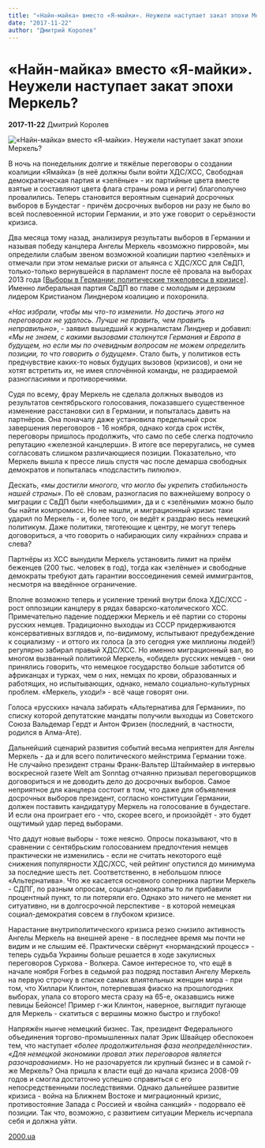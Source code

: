 ```yaml
---
title: "«Найн-майка» вместо «Я-майки». Неужели наступает закат эпохи Меркель?"
date: "2017-11-22"
author: "Дмитрий Королев"
---
```


# «Найн-майка» вместо «Я-майки». Неужели наступает закат эпохи Меркель?

**2017-11-22** Дмитрий Королев

![«Найн-майка» вместо «Я-майки». Неужели наступает закат эпохи Меркель?](http://2000.ua/modules/pages/pictures/1000x1000/16864_0e71394796d097d3ff6d6881d7506a16_7306.jpg)

В ночь на понедельник долгие и тяжёлые переговоры о создании коалиции «Ямайка» (в неё должны были войти ХДС/ХСС, Свободная демократическая партия и «зелёные» - их партийные цвета вместе взятые и составляют цвета флага страны рома и регги) благополучно провалились. Теперь становится вероятным сценарий досрочных выборов в Бундестаг - причём досрочных выборов ни разу не было во всей послевоенной истории Германии, и это уже говорит о серьёзности кризиса.

Два месяца тому назад, анализируя результаты выборов в Германии и называя победу канцлера Ангелы Меркель «возможно пирровой», мы определили слабым звеном возможной коалиции партию «зелёных» и отмечали при этом немалые риски от альянса с ХДС/ХСС для СвДП, только-только вернувшейся в парламент после её провала на выборах 2013 года [[Выборы в Германии: политические тяжеловесы в кризисе](http://www.2000.ua/spectemy/vybory-v-germanii-2017/vybory-v-germanii-politicheskie-tjazhelovesy-v-krizise.htm)]. Именно либеральная партия СвДП во главе с молодым и дерзким лидером Кристианом Линднером коалицию и похоронила.

*«Нас избрали, чтобы мы что-то изменили. Но достичь этого на переговорах не удалось. Лучше не править, чем править неправильно»*, - заявил вышедший к журналистам Линднер и добавил: *«Мы не знаем, с какими вызовами столкнутся Германия и Европа в будущем, но если мы по очевидным вопросам не можем определить позиции, то что говорить о будущем»*. Стало быть, у политиков есть предчувствие каких-то новых будущих вызовов (кризисов), и они не хотят встретить их, не имея сплочённой команды, не раздираемой разногласиями и противоречиями.

Судя по всему, фрау Меркель не сделала должных выводов из результатов сентябрьского голосования, показавшего существенное изменение расстановки сил в Германии, и попыталась давить на партнёров. Она поначалу даже установила предельный срок завершения переговоров - 16 ноября, однако когда срок истёк, переговоры пришлось продолжить, что само по себе слегка подточило репутацию «железной канцлерши». В итоге все переругались, не сумев согласовать слишком различающиеся позиции. Показательно, что Меркель вышла к прессе лишь спустя час после демарша свободных демократов и попыталась «подсластить пилюлю».

Дескать, *«мы достигли многого, что могло бы укрепить стабильность нашей страны»*. По её словам, разногласия по важнейшему вопросу о миграции с СвДП были «небольшими», да и с «зелёными» можно было бы найти компромисс. Но не нашли, и миграционный кризис таки ударил по Меркель - и, более того, он ведёт к раздраю весь немецкий политикум. Даже политики, тяготеющие к центру, не могут теперь договориться, а что говорить о набирающих силу «крайних» справа и слева?

Партнёры из ХСС вынудили Меркель установить лимит на приём беженцев (200 тыс. человек в год), тогда как «зелёные» и свободные демократы требуют дать гарантии воссоединения семей иммигрантов, несмотря на введённое ограничение.

Вполне возможно теперь и усиление трений внутри блока ХДС/ХСС - рост оппозиции канцлеру в рядах баварско-католического ХСС. Примечательно падение поддержки Меркель и её партии со стороны русских немцев. Традиционно выходцы из СССР придерживаются консервативных взглядов и, по-видимому, испытывают предубеждение к социализму - и оттого их голоса (а это сегодня уже миллионы людей!) регулярно забирал правый ХДС/ХСС. Но именно миграционный вал, во многом вызванный политикой Меркель, «обидел» русских немцев - они принялись говорить, что немецкое государство больше заботится об африканцах и турках, чем о них, немцах по крови, образованных и работящих, но испытывающих, однако, немало социально-культурных проблем. «Меркель, уходи!» - всё чаще говорят они.

Голоса «русских» начала забирать «Альтернатива для Германии», по списку которой депутатские мандаты получили выходцы из Советского Союза Вальдемар Гердт и Антон Фризен (последний, в частности, родился в Алма-Ате).

Дальнейший сценарий развития событий весьма неприятен для Ангелы Меркель - да и для всего политического мейнстрима Германии тоже. Не случайно президент страны Франк-Вальтер Штайнмайер в интервью воскресной газете Welt am Sonntag отчаянно призывал переговорщиков договориться и не доводить дело до досрочных выборов. Самое неприятное для канцлера состоит в том, что даже для объявления досрочных выборов президент, согласно конституции Германии, должен поставить кандидатуру Меркель на голосование в бундестаге. И если она проиграет его - что, скорее всего, и произойдёт - это будет ощутимый удар перед выборами.

Что дадут новые выборы - тоже неясно. Опросы показывают, что в сравнении с сентябрьским голосованием предпочтения немцев практически не изменились - если не считать некоторого ещё снижения популярности ХДС/ХСС, чей рейтинг опустился до минимума за последние шесть лет. Соответственно, в небольшом плюсе «Альтернатива». Что же касается основного соперника партии Меркель - СДПГ, по разным опросам, социал-демократы то ли прибавили процентный пункт, то ли потеряли его. Однако это ничего не меняет ни ситуативно, ни в долгосрочной перспективе - в которой немецкая социал-демократия совсем в глубоком кризисе.

Нарастание внутриполитического кризиса резко снизило активность Ангелы Меркель на внешней арене - в последнее время мы почти не видим и не слышим её. Практически свёрнут «нормандский процесс» - теперь судьба Украины больше решается в ходе закулисных переговоров Суркова - Волкера. Самое интересное то, что ещё в начале ноября Forbes в седьмой раз подряд поставил Ангелу Меркель на первую строчку в списке самых влиятельных женщин мира - при том, что Хиллари Клинтон, потерпевшая фиаско на прошлогодних выборах, упала со второго места сразу на 65-е, оказавшись ниже певицы Бейонсе! Пример г-жи Клинтон, наверное, выглядит пугающе для Меркель - скатиться с вершины можно быстро и глубоко!

Напряжён нынче немецкий бизнес. Так, президент Федерального объединения торгово-промышленных палат Эрик Швайцер обеспокоен тем, что наступает *«более продолжительная фаза неопределённости»*. *«Для немецкой экономики провал этих переговоров является разочарованием»*. Но не разочаруется ли крупный бизнес и в самой г-же Меркель? Она пришла к власти ещё до начала кризиса 2008-09 годов и смогла достаточно успешно справиться с его непосредственными последствиями. Однако дальнейшее развитие кризиса - война на Ближнем Востоке и миграционный кризис, противостояние Запада с Россией и «война санкций» - подорвало её позиции. Так что, возможно, с развитием ситуации Меркель исчерпала себя и должна уйти.

[2000.ua](https://www.2000.ua/blogi/avtorskie-kolonki_blogi/nain-maika-vmesto-ja-maiki_-nastupaet-zakat-epohi-merkel_.htm)